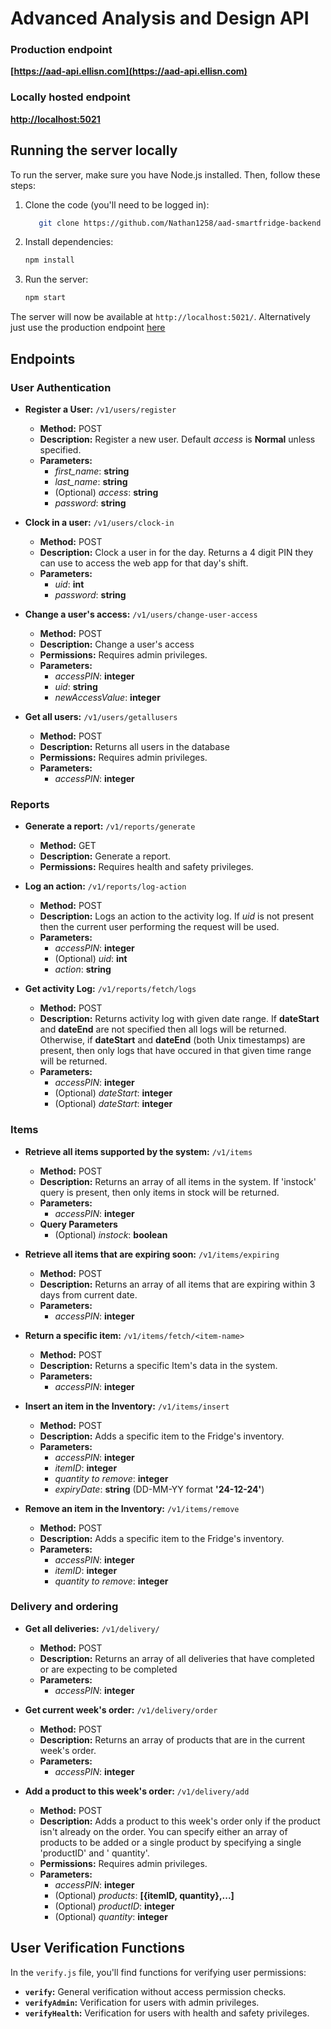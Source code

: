 # Advanced Analysis and Design API

### Production endpoint

**[https://aad-api.ellisn.com](https://aad-api.ellisn.com)**

### Locally hosted endpoint

**[http://localhost:5021](http://localhost:5021)**

## Running the server locally

To run the server, make sure you have Node.js installed. Then, follow these steps:

1. Clone the code (you'll need to be logged in):
    ```bash
       git clone https://github.com/Nathan1258/aad-smartfridge-backend
    ```

2. Install dependencies:
   ```bash
   npm install
   ```
3. Run the server:

    ```bash
   npm start
   ```

The server will now be available at `http://localhost:5021/`. Alternatively just use the production
endpoint [here](https://aad-api.ellisn.com)

## Endpoints

### User Authentication

- **Register a User:** `/v1/users/register`
    - **Method:** POST
    - **Description:** Register a new user. Default *access* is **Normal** unless specified.
    - **Parameters:**
        - *first_name*: **string**
        - *last_name*: **string**
        - (Optional) *access*: **string**
        - *password*: **string**


- **Clock in a user:** `/v1/users/clock-in`
    - **Method:** POST
    - **Description:** Clock a user in for the day. Returns a 4 digit PIN they can use to access the web app for that
      day's shift.
    - **Parameters:**
        - *uid*: **int**
        - *password*: **string**

- **Change a user's access:** `/v1/users/change-user-access`
    - **Method:** POST
    - **Description:** Change a user's access
    - **Permissions:** Requires admin privileges.
    - **Parameters:**
        - *accessPIN*: **integer**
        - *uid*: **string**
        - *newAccessValue*: **integer**

- **Get all users:** `/v1/users/getallusers`
    - **Method:** POST
    - **Description:** Returns all users in the database
    - **Permissions:** Requires admin privileges.
    - **Parameters:**
        - *accessPIN*: **integer**

### Reports

- **Generate a report:** `/v1/reports/generate`
    - **Method:** GET
    - **Description:** Generate a report.
    - **Permissions:** Requires health and safety privileges.

- **Log an action:** `/v1/reports/log-action`
    - **Method:** POST
    - **Description:** Logs an action to the activity log. If *uid* is not present then the current user performing the
      request will be used.
    - **Parameters:**
        - *accessPIN*: **integer**
        - (Optional) *uid*: **int**
        - *action*: **string**

- **Get activity Log:** `/v1/reports/fetch/logs`
    - **Method:** POST
    - **Description:** Returns activity log with given date range. If **dateStart** and **dateEnd** are not specified
      then
      all logs will be returned. Otherwise, if **dateStart** and **dateEnd** (both Unix timestamps) are present, then
      only logs that have occured in that given time range will be returned.
    - **Parameters:**
        - *accessPIN*: **integer**
        - (Optional) *dateStart*: **integer**
        - (Optional) *dateStart*: **integer**

### Items

- **Retrieve all items supported by the system:** `/v1/items`
    - **Method:** POST
    - **Description:** Returns an array of all items in the system. If 'instock' query is present, then only items in
      stock will be returned.
    - **Parameters:**
        - *accessPIN*: **integer**
    - **Query Parameters**
        - (Optional) *instock*: **boolean**

- **Retrieve all items that are expiring soon:** `/v1/items/expiring`
    - **Method:** POST
    - **Description:** Returns an array of all items that are expiring within 3 days from current date.
    - **Parameters:**
        - *accessPIN*: **integer**

- **Return a specific item:** `/v1/items/fetch/<item-name>`
    - **Method:** POST
    - **Description:** Returns a specific Item's data in the system.
    - **Parameters:**
        - *accessPIN*: **integer**

- **Insert an item in the Inventory:** `/v1/items/insert`
    - **Method:** POST
    - **Description:** Adds a specific item to the Fridge's inventory.
    - **Parameters:**
        - *accessPIN*: **integer**
        - *itemID*: **integer**
        - *quantity to remove*: **integer**
        - *expiryDate*: **string** (DD-MM-YY format **'24-12-24'**)

- **Remove an item in the Inventory:** `/v1/items/remove`
    - **Method:** POST
    - **Description:** Adds a specific item to the Fridge's inventory.
    - **Parameters:**
        - *accessPIN*: **integer**
        - *itemID*: **integer**
        - *quantity to remove*: **integer**

### Delivery and ordering

- **Get all deliveries:** `/v1/delivery/`
    - **Method:** POST
    - **Description:** Returns an array of all deliveries that have completed or are expecting to be completed
    - **Parameters:**
        - *accessPIN*: **integer**

- **Get current week's order:** `/v1/delivery/order`
    - **Method:** POST
    - **Description:** Returns an array of products that are in the current week's order.
    - **Parameters:**
        - *accessPIN*: **integer**

- **Add a product to this week's order:** `/v1/delivery/add`
    - **Method:** POST
    - **Description:** Adds a product to this week's order only if the product isn't already on the order. You can
      specify either an array of products to be added or a single product by specifying a single 'productID' and '
      quantity'.
    - **Permissions:** Requires admin privileges.
    - **Parameters:**
        - *accessPIN*: **integer**
        - (Optional) *products*: **[{itemID, quantity},...]**
        - (Optional) *productID*: **integer**
        - (Optional) *quantity*: **integer**

## User Verification Functions

In the `verify.js` file, you'll find functions for verifying user permissions:

- **`verify`:** General verification without access permission checks.
- **`verifyAdmin`:** Verification for users with admin privileges.
- **`verifyHealth`:** Verification for users with health and safety privileges.
